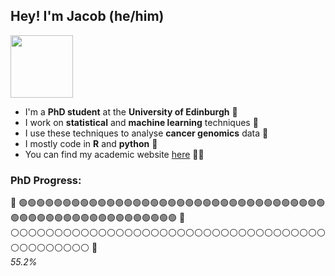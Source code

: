 ## Hey! I'm Jacob (he/him)
<img src="https://media.giphy.com/media/ssKazQuV7Vs2c/giphy.gif" width="100"/>

 * I'm a **PhD student** at the **University of Edinburgh** :scotland:
 * I work on **statistical** and **machine learning** techniques :abacus:
 * I use these techniques to analyse **cancer genomics** data :dna: 
 * I mostly code in **R** and **python** :snake: 
 * You can find my academic website <a href = "https://www.maths.ed.ac.uk/~s1505825/">here</a> :man_student:

### PhD Progress:
:checkered_flag: :green_circle::green_circle::green_circle::green_circle::green_circle::green_circle::green_circle::green_circle::green_circle::green_circle::green_circle::green_circle::green_circle::green_circle::green_circle::green_circle::green_circle::green_circle::green_circle::green_circle::green_circle::green_circle::green_circle::green_circle::green_circle::green_circle::green_circle::green_circle::green_circle::green_circle::green_circle::green_circle::green_circle::green_circle::green_circle::green_circle::green_circle::green_circle::green_circle::green_circle::green_circle::green_circle::green_circle::green_circle::green_circle::green_circle::green_circle::green_circle::green_circle::green_circle::green_circle::green_circle::green_circle::green_circle: :goat: :white_circle::white_circle::white_circle::white_circle::white_circle::white_circle::white_circle::white_circle::white_circle::white_circle::white_circle::white_circle::white_circle::white_circle::white_circle::white_circle::white_circle::white_circle::white_circle::white_circle::white_circle::white_circle::white_circle::white_circle::white_circle::white_circle::white_circle::white_circle::white_circle::white_circle::white_circle::white_circle::white_circle::white_circle::white_circle::white_circle::white_circle::white_circle::white_circle::white_circle::white_circle::white_circle::white_circle::white_circle::white_circle: :checkered_flag: <br> *55.2%*



<!--

- 🔭 I’m currently working on ...
- 🌱 I’m currently learning ...
- 👯 I’m looking to collaborate on ...
- 🤔 I’m looking for help with ...
- 💬 Ask me about ...
- 📫 How to reach me: ...
- 😄 Pronouns: ...
- ⚡ Fun fact: ...
-->
